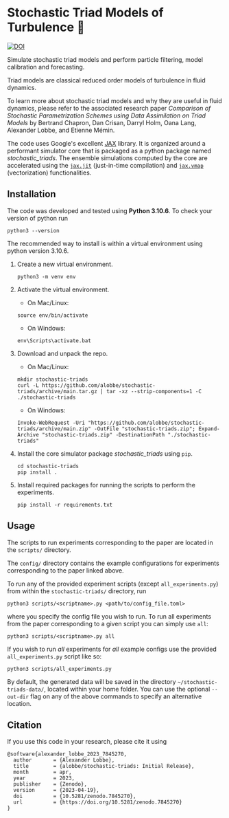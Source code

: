 # Stochastic Triad Models of Turbulence :trident:

[![DOI](https://zenodo.org/badge/629953029.svg)](https://zenodo.org/badge/latestdoi/629953029)

Simulate stochastic triad models and perform particle filtering, model calibration and forecasting.

Triad models are classical reduced order models of turbulence in fluid dynamics.

To learn more about stochastic triad models and why they are useful in fluid dynamics, please refer to the associated research paper *Comparison of Stochastic Parametrization Schemes using Data Assimilation on Triad Models* by Bertrand Chapron, Dan Crisan, Darryl Holm, Oana Lang, Alexander Lobbe, and Etienne Mémin.

The code uses Google's excellent [JAX](https://github.com/google/jax) library. It is organized around a performant simulator core that is packaged as a python package named *stochastic_triads*. The ensemble simulations computed by the core are accelerated using the [`jax.jit`](https://github.com/google/jax#compilation-with-jit) (just-in-time compilation) and [`jax.vmap`](https://github.com/google/jax#auto-vectorization-with-vmap) (vectorization) functionalities.

## Installation

The code was developed and tested using **Python 3.10.6**. To check your version of python run
```
python3 --version
```

The recommended way to install is within a virtual environment using python version 3.10.6.

1. Create a new virtual environment.
    ```
    python3 -m venv env
    ```

2. Activate the virtual environment.
    - On Mac/Linux:
    ```
    source env/bin/activate
    ```
    - On Windows:
    ```
    env\Scripts\activate.bat
    ```

3. Download and unpack the repo.
    - On Mac/Linux:
    ```
    mkdir stochastic-triads
    curl -L https://github.com/alobbe/stochastic-triads/archive/main.tar.gz | tar -xz --strip-components=1 -C ./stochastic-triads
    ```
    - On Windows:
    ```
    Invoke-WebRequest -Uri "https://github.com/alobbe/stochastic-triads/archive/main.zip" -OutFile "stochastic-triads.zip"; Expand-Archive "stochastic-triads.zip" -DestinationPath "./stochastic-triads"
    ```

4. Install the core simulator package *stochastic_triads* using `pip`.
    ```
    cd stochastic-triads
    pip install .
    ```

5. Install required packages for running the scripts to perform the experiments.
    ```
    pip install -r requirements.txt
    ```

## Usage

The scripts to run experiments corresponding to the paper are located in the `scripts/` directory.

The `config/` directory contains the example configurations for experiments corresponding to the paper linked above.

To run any of the provided experiment scripts (except `all_experiments.py`) from within the `stochastic-triads/` directory, run
```
python3 scripts/<scriptname>.py <path/to/config_file.toml>
```
where you specify the config file you wish to run. To run all experiments from the paper corresponding to a given script you can simply use `all`:
```
python3 scripts/<scriptname>.py all
```

If you wish to run *all* experiments for *all* example configs use the provided `all_experiments.py` script like so:
```
python3 scripts/all_experiments.py
```

By default, the generated data will be saved in the directory `~/stochastic-triads-data/`, located within your home folder. You can use the optional `--out-dir` flag on any of the above commands to specify an alternative location.

## Citation

If you use this code in your research, please cite it using

```
@software{alexander_lobbe_2023_7845270,
  author       = {Alexander Lobbe},
  title        = {alobbe/stochastic-triads: Initial Release},
  month        = apr,
  year         = 2023,
  publisher    = {Zenodo},
  version      = {2023-04-19},
  doi          = {10.5281/zenodo.7845270},
  url          = {https://doi.org/10.5281/zenodo.7845270}
}
```